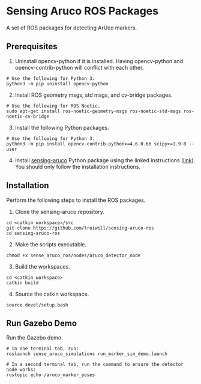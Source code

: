 # Sensing Aruco ROS Packages
A set of ROS packages for detecting ArUco markers.

## Prerequisites

1) Uninstall opencv-python if it is installed. Having opencv-python and opencv-contrib-python will conflict with each other.
```
# Use the following for Python 3.
python3 -m pip uninstall opencv-python
```

2) Install ROS geometry msgs, std msgs, and cv-bridge packages.
```
# Use the following for ROS Noetic.
sudo apt-get install ros-noetic-geometry-msgs ros-noetic-std-msgs ros-noetic-cv-bridge
```

3) Install the following Python packages.
```
# Use the following for Python 3.
python3 -m pip install opencv-contrib-python>=4.6.0.66 scipy>=1.9.0 --user
```

4) Install [sensing-aruco](https://github.com/troiwill/sensing-aruco) Python package using the linked instructions ([link](https://github.com/troiwill/sensing-aruco/blob/main/README.md#installation)). You should only follow the installation instructions.

## Installation

Perform the following steps to install the ROS packages.
1) Clone the sensing-aruco repository.
```
cd <catkin workspace>/src
git clone https://github.com/troiwill/sensing-aruco-ros
cd sensing-aruco-ros
```

2) Make the scripts executable.
```
chmod +x sense_aruco_ros/nodes/aruco_detector_node
```

3) Build the workspaces.
```
cd <catkin workspace>
catkin build
```

4) Source the catkin workspace.
```
source devel/setup.bash
```

## Run Gazebo Demo

Run the Gazebo demo.
```
# In one terminal tab, run:
roslaunch sense_aruco_simulations run_marker_sim_demo.launch

# In a second terminal tab, run the command to ensure the detector node works:
rostopic echo /aruco_marker_poses
```
